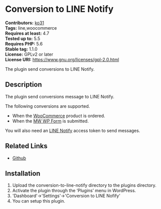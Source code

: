 # Conversion to LINE Notify #
**Contributors:** [ko31](https://profiles.wordpress.org/ko31)  
**Tags:** line,woocommerce  
**Requires at least:** 4.7  
**Tested up to:** 5.5  
**Requires PHP:** 5.6  
**Stable tag:** 1.1.0  
**License:** GPLv2 or later  
**License URI:** https://www.gnu.org/licenses/gpl-2.0.html  

The plugin send conversions to LINE Notify.

## Description ##

The plugin send conversions message to LINE Notify.

The following conversions are supported.

* When the [WooCommerce](https://wordpress.org/plugins/woocommerce/) product is ordered.
* When the [MW WP Form](https://wordpress.org/plugins/mw-wp-form/) is submitted.

You will also need an [LINE Notify](https://notify-bot.line.me/) access token to send messages.

## Related Links ##

* [Github](https://github.com/ko31/conversion-to-line-notify)

## Installation ##

1. Upload the conversion-to-line-notify directory to the plugins directory.
1. Activate the plugin through the ‘Plugins’ menu in WordPress.
1. 'Dashboard'->'Settings'->'Conversion to LINE Nofify'
1. You can setup this plugin.
